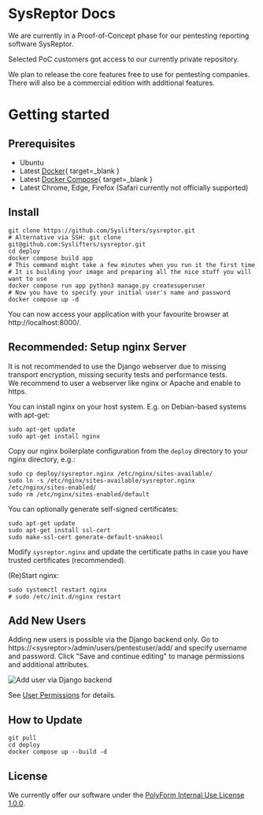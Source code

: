 # SysReptor Docs
We are currently in a Proof-of-Concept phase for our pentesting reporting software SysReptor.

Selected PoC customers got access to our currently private repository.

We plan to release the core features free to use for pentesting companies.  
There will also be a commercial edition with additional features.

# Getting started
## Prerequisites
* Ubuntu
* Latest [Docker](https://docs.docker.com/engine/install/){ target=_blank }
* Latest [Docker Compose](https://docs.docker.com/compose/install/){ target=_blank }
* Latest Chrome, Edge, Firefox (Safari currently not officially supported)

## Install
```shell linenums="1"
git clone https://github.com/Syslifters/sysreptor.git
# Alternative via SSH: git clone git@github.com:Syslifters/sysreptor.git
cd deploy
docker compose build app
# This command might take a few minutes when you run it the first time
# It is building your image and preparing all the nice stuff you will want to use
docker compose run app python3 manage.py createsuperuser
# Now you have to specify your initial user's name and password
docker compose up -d
```
You can now access your application with your favourite browser at http://localhost:8000/.

## Recommended: Setup nginx Server
It is not recommended to use the Django webserver due to missing transport encryption, missing security tests and performance tests.  
We recommend to user a webserver like nginx or Apache and enable to https.

You can install nginx on your host system. E.g. on Debian-based systems with apt-get:

```shell linenums="1"
sudo apt-get update
sudo apt-get install nginx
```

Copy our nginx boilerplate configuration from the `deploy` directory to your nginx directory, e.g.:

```shell linenums="1"
sudo cp deploy/sysreptor.nginx /etc/nginx/sites-available/
sudo ln -s /etc/nginx/sites-available/sysreptor.nginx /etc/nginx/sites-enabled/
sudo rm /etc/nginx/sites-enabled/default
```

You can optionally generate self-signed certificates:
```shell linenums="1"
sudo apt-get update
sudo apt-get install ssl-cert
sudo make-ssl-cert generate-default-snakeoil
```

Modify `sysreptor.nginx` and update the certificate paths in case you have trusted certificates (recommended).

(Re)Start nginx:
```shell linenums="1"
sudo systemctl restart nginx
# sudo /etc/init.d/nginx restart
```

## Add New Users
Adding new users is possible via the Django backend only.
Go to https://<sysreptor\>/admin/users/pentestuser/add/ and specify username and password.
Click "Save and continue editing" to manage permissions and additional attributes.

![Add user via Django backend](/images/add-user.png)

See [User Permissions](/user-permissions) for details.

## How to Update
```shell linenums="1"
git pull
cd deploy
docker compose up --build -d
```

## License
We currently offer our software under the [PolyForm Internal Use License 1.0.0](/license).